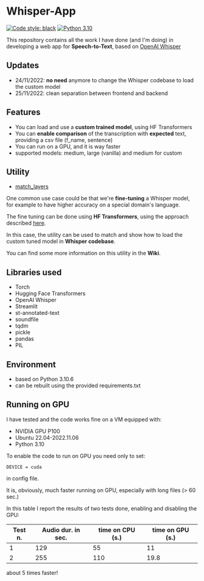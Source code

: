# Whisper-App
[![Code style: black](https://img.shields.io/badge/code%20style-black-000000.svg)](https://github.com/psf/black)
[![Python 3.10](https://img.shields.io/badge/python-3.10-blue.svg)](https://www.python.org/downloads/release/python-3100/)

This repository contains all the work I have done (and I'm doing) in developing a web app for **Speech-to-Text**, 
based on [OpenAI Whisper](https://github.com/openai/whisper)

## Updates
* 24/11/2022: **no need** anymore to change the Whisper codebase to load the custom model
* 25/11/2022: clean separation between frontend and backend

## Features
* You can load and use a **custom trained model**, using HF Transformers
* You can **enable comparison** of the transcription with **expected** text, providing a csv file (f_name, sentence)
* You can run on a GPU, and it is way faster
* supported models: medium, large (vanilla) and medium for custom

## Utility
* [match_layers](https://github.com/luigisaetta/whisper-app/blob/main/match_layers.py)

One common use case could be that we're **fine-tuning** a Whisper model, for example to have higher accuracy on a special domain's language.

The fine tuning can be done using **HF Transformers**, using the approach described [here](https://huggingface.co/blog/fine-tune-whisper).

In this case, the utility can be used to match and show how to load the custom tuned model in **Whisper codebase**.

You can find some more information on this utility in the **Wiki**.

## Libraries used
* Torch
* Hugging Face Transformers
* OpenAI Whisper
* Streamlit
* st-annotated-text
* soundfile
* tqdm
* pickle
* pandas
* PIL

## Environment
* based on Python 3.10.6
* can be rebuilt using the provided requirements.txt

## Running on GPU
I have tested and the code works fine on a VM equipped with:
* NVIDIA GPU P100
* Ubuntu 22.04-2022.11.06
* Python 3.10

To enable the code to run on GPU you need only to set:
```
DEVICE = cuda 
```
in config file.

It is, obviously, much faster running on GPU, especially with long files (> 60 sec.)

In this table I report the results of two tests done, enabling and disabling the GPU:

| Test n. | Audio dur. in sec. | time on CPU (s.) | time on GPU (s.) |
| ------- | ------------- | ------------- | ------------- |
|       1 | 129 | 55  |   11 |
|       2 | 255 | 110 | 19.8 |

about 5 times faster!





